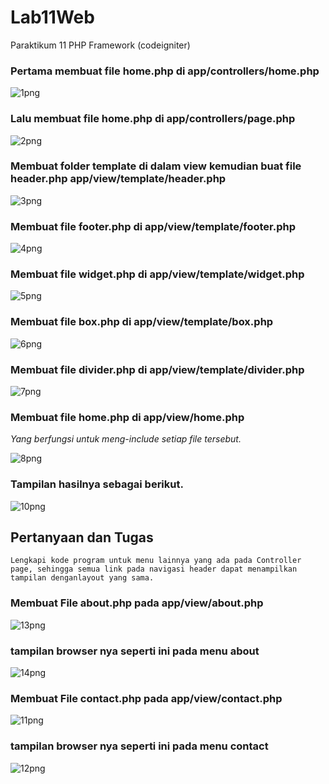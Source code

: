 # Lab11Web
Paraktikum 11 PHP Framework (codeigniter)

### Pertama membuat file home.php di app/controllers/home.php

![1png](public/img/1.png)

### Lalu membuat file home.php di app/controllers/page.php

![2png](public/img/2.png)

### Membuat folder template di dalam view kemudian buat file header.php app/view/template/header.php

![3png](public/img/3.png)

### Membuat file footer.php di app/view/template/footer.php

![4png](public/img/4.png)

### Membuat file widget.php di app/view/template/widget.php

![5png](public/img/5.png)

### Membuat file box.php di app/view/template/box.php

![6png](public/img/6.png)

### Membuat file divider.php di app/view/template/divider.php

![7png](public/img/7.png)

### Membuat file home.php di app/view/home.php
*Yang berfungsi untuk meng-include setiap file tersebut.*

![8png](public/img/8.png)

### Tampilan hasilnya sebagai berikut.

![10png](public/img/10.png)

## Pertanyaan dan Tugas
`Lengkapi kode program untuk menu lainnya yang ada pada Controller page, sehingga semua link pada navigasi header dapat menampilkan tampilan denganlayout yang sama.`

### Membuat File about.php pada app/view/about.php

![13png](public/img/13.png)

### tampilan browser nya seperti ini pada menu about

![14png](public/img/14.png)

### Membuat File contact.php pada app/view/contact.php

![11png](public/img/11.png)

### tampilan browser nya seperti ini pada menu contact

![12png](public/img/12.png)